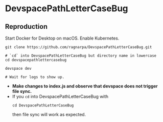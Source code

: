 # DevspacePathLetterCaseBug

## Reproduction

Start Docker for Desktop on macOS. Enable Kubernetes.

```
git clone https://github.com/ragnarpa/DevspacePathLetterCaseBug.git

# `cd` into DevspacePathLetterCaseBug but directory name in lowercase
cd devspacepathlettercasebug

devspace dev

# Wait for logs to show up.
```

- **Make changes to index.js and observe that devspace does not trigger file sync.**
- If you `cd` into DevspacePathLetterCaseBug with
  ```
  cd DevspacePathLetterCaseBug
  ```
  then file sync will work as expected.
